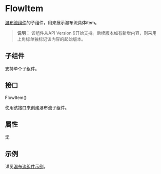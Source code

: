 # FlowItem


[瀑布流组件](ts-container-waterflow.md)的子组件，用来展示瀑布流具体item。


> **说明：**
> 该组件从API Version 9开始支持。后续版本如有新增内容，则采用上角标单独标记该内容的起始版本。


## 子组件


支持单个子组件。


## 接口

FlowItem()

使用该接口来创建瀑布流子组件。


## 属性

无

## 示例

详见[瀑布流组件示例](ts-container-waterflow.md#示例)。